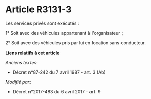# Article R3131-3

Les services privés sont exécutés :

1° Soit avec des véhicules appartenant à l'organisateur ;

2° Soit avec des véhicules pris par lui en location sans conducteur.

**Liens relatifs à cet article**

_Anciens textes_:

  - Décret n°87-242 du 7 avril 1987 - art. 3 (Ab)

_Modifié par_:

  - Décret n°2017-483 du 6 avril 2017 - art. 9
